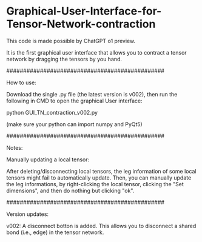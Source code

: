 # Graphical-User-Interface-for-Tensor-Network-contraction

This code is made possible by ChatGPT o1 preview. 

It is the first graphical user interface that allows you to contract a tensor network by dragging the tensors by you hand. 


###############################################

How to use:

Download the single .py file (the latest version is v002), then run the following in CMD to open the graphical User interface:

python GUI_TN_contraction_v002.py

(make sure your python can import numpy and PyQt5)

###############################################

Notes: 

Manually updating a local tensor:

After deleting/disconnecting local tensors, the leg information of some local tensors might fail to automatically update. 
Then, you can manually update the leg informations, by right-clicking the local tensor, clicking the "Set dimensions", and then do nothing but clicking "ok".


###############################################

Version updates:

v002: 
A disconnect botton is added. This allows you to disconnect a shared bond (i.e., edge) in the tensor network. 

